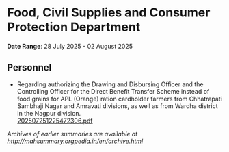 # Food, Civil Supplies and Consumer Protection Department

**Date Range**: 28 July 2025 - 02 August 2025


## Personnel
- Regarding authorizing the Drawing and Disbursing Officer and the Controlling Officer for the Direct Benefit Transfer Scheme instead of food grains for APL (Orange) ration cardholder farmers from Chhatrapati Sambhaji Nagar and Amravati divisions, as well as from Wardha district in the Nagpur division.\
  [202507251225472306.pdf](https://gr.maharashtra.gov.in/Site/Upload/Government%20Resolutions/English/202507251225472306.pdf)


*Archives of earlier summaries are available at http://mahsummary.orgpedia.in/en/archive.html*
